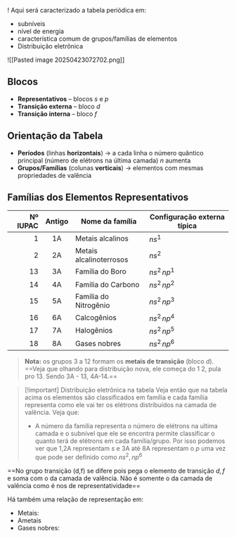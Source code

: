 
! Aqui será caracterizado a tabela periódica em:
- subníveis
- nível de energia
- característica comum de grupos/famílias de elementos
- Distribuição eletrônica


![[Pasted image 20250423072702.png]]
## Blocos

- **Representativos** – blocos $s$ e $p$  
- **Transição externa** – bloco $d$  
- **Transição interna** – bloco $f$

## Orientação da Tabela

- **Períodos** (linhas **horizontais**) → a cada linha o número quântico principal (número de elétrons na última camada) $n$ aumenta  
- **Grupos/Famílias** (colunas **verticais**) → elementos com mesmas propriedades de valência

## Famílias dos Elementos Representativos  

| Nº IUPAC | Antigo | Nome da família         | Configuração externa típica |
| -------: | :----: | ----------------------- | --------------------------- |
|        1 |   1A   | Metais alcalinos        | $ns^{1}$                    |
|        2 |   2A   | Metais alcalinoterrosos | $ns^{2}$                    |
|       13 |   3A   | Família do Boro         | $ns^{2}\,np^{1}$            |
|       14 |   4A   | Família do Carbono      | $ns^{2}\,np^{2}$            |
|       15 |   5A   | Família do Nitrogênio   | $ns^{2}\,np^{3}$            |
|       16 |   6A   | Calcogênios             | $ns^{2}\,np^{4}$            |
|       17 |   7A   | Halogênios              | $ns^{2}\,np^{5}$            |
|       18 |   8A   | Gases nobres            | $ns^{2}\,np^{6}$            |

> **Nota:** os grupos 3 a 12 formam os **metais de transição** (bloco $d$).
==Veja que olhando para distribuição nova, ele começa do 1 2, pula pro 13. Sendo 3A - 13, 4A-14.==

> [!important] Distribuição eletrônica na tabela
> Veja então que na tabela acima os elementos são classificados em família e cada família representa como ele vai ter os elétrons distribuídos na camada de valência. Veja que:
> - A número da família representa o número de elétrons na ultima camada e o subnível que ele se encontra permite classificar o quanto terá de elétrons em cada família/grupo. Por isso podemos ver que 1,2A representam $s$ e 3A até 8A representam o $p$ uma vez que pode ser definido como $ns^2, np^6$ 

==No grupo transição (d,f) se difere pois pega o elemento de transição $d,f$ e soma com o da camada de valência. Não é somente o da camada de valência como é nos de representatividade==

Há também uma relação de representação em:

- Metais:
- Ametais
- Gases nobres: 
